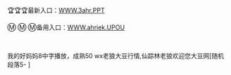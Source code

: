 <p>
	🏆🏆🏆最新入口：<a href="http://www.baidu.com/link?url=6MA2SWnO3Raqke39an_0PUxosM6ZrUGzi1BN9tNnlPW&wd">WWW.3ahr.PPT</a> 
	<p>
		Ⓜ
Ⓜ
Ⓜ备用入口：<a href="http://www.baidu.com/link?url=6MA2SWnO3Raqke39an_0PUxosM6ZrUGzi1BN9tNnlPW&wd">WWW.ahriek.UPOU</a> 
	</p>
	<p>
		<br />
	</p>
	<p>
		我的好妈妈8中字播放，成熟50 wx老狼大豆行情,仙踪林老狼欢迎您大豆网[随机段落5-
]
	</p>
